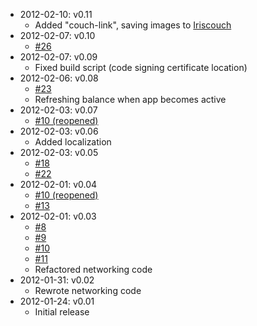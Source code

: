 * 2012-02-10: v0.11
  * Added "couch-link", saving images to [Iriscouch](http://abstracture.iriscouch.com/_utils/database.html?graf)
* 2012-02-07: v0.10
  * [#26](https://github.com/sas71/Graf/issues/26)
* 2012-02-07: v0.09
  * Fixed build script (code signing certificate location)
* 2012-02-06: v0.08
  * [#23](https://github.com/sas71/Graf/issues/23)
  * Refreshing balance when app becomes active
* 2012-02-03: v0.07
  * [#10 (reopened)](https://github.com/sas71/Graf/issues/10)
* 2012-02-03: v0.06
  * Added localization
* 2012-02-03: v0.05
  * [#18](https://github.com/sas71/Graf/issues/18)
  * [#22](https://github.com/sas71/Graf/issues/22)
* 2012-02-01: v0.04
  * [#10 (reopened)](https://github.com/sas71/Graf/issues/10)
  * [#13](https://github.com/sas71/Graf/issues/13)
* 2012-02-01: v0.03
  * [#8](https://github.com/sas71/Graf/issues/8)
  * [#9](https://github.com/sas71/Graf/issues/9)
  * [#10](https://github.com/sas71/Graf/issues/10)
  * [#11](https://github.com/sas71/Graf/issues/11)
  * Refactored networking code
* 2012-01-31: v0.02
  * Rewrote networking code
* 2012-01-24: v0.01
  * Initial release
